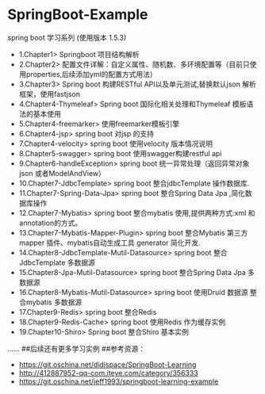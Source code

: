 # SpringBoot-Example
spring boot 学习系列 (使用版本 1.5.3)

* 1.Chapter1> Springboot  项目结构解析
* 2.Chapter2> 配置文件详解：自定义属性、随机数、多环境配置等（目前只使用properties,后续添加yml的配置方式用法）
* 3.Chapter3> Spring boot 构建RESTful API以及单元测试,替换默认json 解析框架，使用fastjson
* 4.Chapter4-Thymeleaf> Spring boot 国际化相关处理和Thymeleaf 模板语法的基本使用 
* 5.Chapter4-freemarker> 使用freemarker模板引擎
* 6.Chapter4-jsp> spring boot 对jsp 的支持
* 7.Chapter4-velocity> 	spring boot 使用velocity 版本情况说明
* 8.Chapter5-swagger>  spring boot 使用swagger构建restful api
* 9.Chapter6-handleException> 	spring boot 统一异常处理（返回异常对象json 或者ModelAndView）
* 10.Chapter7-JdbcTemplate>  spring boot 整合jdbcTemplate 操作数据库.
* 11.Chapter7-Spring-Data-Jpa>  spring boot 整合Spring Data Jpa ,简化数据库操作
* 12.Chapter7-Mybatis>  	spring boot 整合mybatis 使用,提供两种方式:xml 和annotation的方式。
* 13.Chapter7-Mybatis-Mapper-Plugin>  spring boot 整合Mybatis 第三方mapper 插件、mybatis自动生成工具 generator 简化开发.	
* 14.Chapter8-JdbcTemplate-Mutil-Datasource>  spring boot 整合JdbcTemplate 多数据源
* 15.Chapter8-Jpa-Mutil-Datasource>  spring boot 整合Spring Data Jpa 多数据源
* 16.Chapter8-Mybatis-Mutil-Datasource>  spring boot 使用Druid 数据源 整合mybatis 多数据源
* 17.Chapter9-Redis>  spring boot 整合Redis
* 18.Chapter9-Redis-Cache>  spring boot 使用Redis 作为缓存实例
* 19.Chapter10-Shiro>  Spring boot 整合Shiro 基本实例

......
##后续还有更多学习实例
##参考资源：
* https://git.oschina.net/didispace/SpringBoot-Learning
* http://412887952-qq-com.iteye.com/category/356333
* https://git.oschina.net/jeff1993/springboot-learning-example

